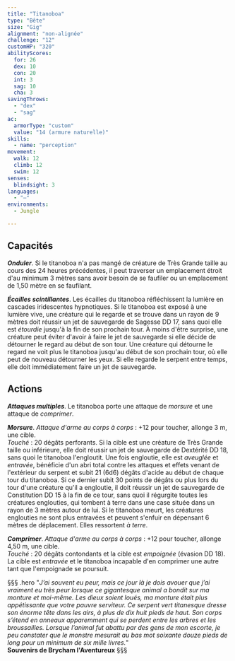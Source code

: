 ```yaml
---
title: "Titanoboa"
type: "Bête"
size: "Gig"
alignment: "non-alignée"
challenge: "12"
customHP: "320"
abilityScores:
  for: 26
  dex: 10
  con: 20
  int: 3
  sag: 10
  cha: 3
savingThrows:
  - "dex"
  - "sag"
ac:
  armorType: "custom"
  value: "14 (armure naturelle)"
skills:
  - name: "perception"
movement:
  walk: 12
  climb: 12
  swim: 12
senses:
  blindsight: 3
languages:
  - "—"
environments:
  - Jungle

---
```

## Capacités
_**Onduler**_. Si le titanoboa n'a pas mangé de créature de Très Grande taille au cours des 24 heures précédentes, il peut traverser un emplacement étroit d'au minimum 3 mètres sans avoir besoin de se faufiler ou un emplacement de 1,50 mètre en se faufilant.

_**Écailles scintillantes**_. Les écailles du titanoboa réfléchissent la lumière en cascades iridescentes hypnotiques. Si le titanoboa est exposé à une lumière vive, une créature qui le regarde et se trouve dans un rayon de 9 mètres doit réussir un jet de sauvegarde de Sagesse DD 17, sans quoi elle est _étourdie_ jusqu'à la fin de son prochain tour. À moins d'être surprise, une créature peut éviter d'avoir à faire le jet de sauvegarde si elle décide de détourner le regard au début de son tour. Une créature qui détourne le regard ne voit plus le titanoboa jusqu'au début de son prochain tour, où elle peut de nouveau détourner les yeux. Si elle regarde le serpent entre temps, elle doit immédiatement faire un jet de sauvegarde.

## Actions
_**Attaques multiples**_. Le titanoboa porte une attaque de _morsure_ et une attaque de _comprimer_.

_**Morsure**_. _Attaque d'arme au corps à corps_ : +12 pour toucher, allonge 3 m, une cible.  
_Touché_ : 20 dégâts perforants. Si la cible est une créature de Très Grande taille ou inférieure, elle doit réussir un jet de sauvegarde de Dextérité DD 18, sans quoi le titanoboa l'engloutit. Une fois engloutie, elle est _aveuglée_ et _entravée_, bénéficie d'un abri total contre les attaques et effets venant de l'extérieur du serpent et subit 21 (6d6) dégâts d'acide au début de chaque tour du titanoboa. Si ce dernier subit 30 points de dégâts ou plus lors du tour d'une créature qu'il a engloutie, il doit réussir un jet de sauvegarde de Constitution DD 15 à la fin de ce tour, sans quoi il régurgite toutes les créatures englouties, qui tombent à terre dans une case située dans un rayon de 3 mètres autour de lui. Si le titanoboa meurt, les créatures englouties ne sont plus entravées et peuvent s'enfuir en dépensant 6 mètres de déplacement. Elles ressortent _à terre_.

_**Comprimer**_. _Attaque d'arme au corps à corps_ : +12 pour toucher, allonge 4,50 m, une cible.  
_Touché_ : 20 dégâts contondants et la cible est _empoignée_ (évasion DD 18). La cible est _entravée_ et le titanoboa incapable d'en comprimer une autre tant que l'empoignade se poursuit.

§§§ .hero
"*J’ai souvent eu peur, mais ce jour là je dois avouer que j’ai vraiment eu très peur lorsque ce gigantesque animal a bondit sur ma monture et moi-même. Les dieux soient loués, ma monture était plus appétissante que votre pauvre serviteur. Ce serpent vert titanesque dresse son énorme tête dans les airs, à plus de dix huit pieds de haut. Son corps s’étend en anneaux apparemment qui se perdent entre les arbres et les broussailles. Lorsque l’animal fut abattu par des gens de mon escorte, je peu constater que le monstre mesurait au bas mot soixante douze pieds de long pour un minimum de six mille livres.*"     
**Souvenirs de Brycham l'Aventureux**
§§§
